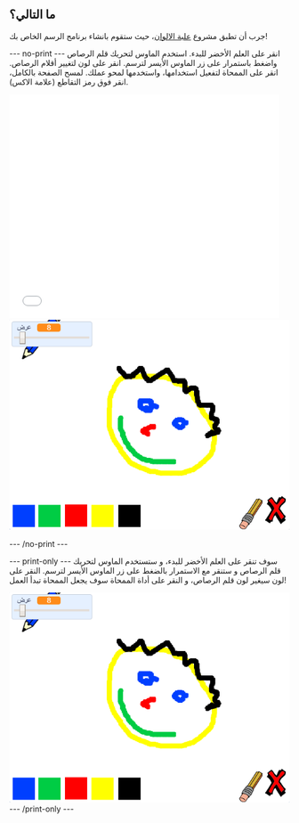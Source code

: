 ## ما التالي؟

جرب أن تطبق مشروع [علبة الالوان](https://projects.raspberrypi.org/ar-SA/projects/paint-box?utm_source=pathway&utm_medium=whatnext&utm_campaign=projects)، حيث ستقوم بانشاء برنامج الرسم الخاص بك!

--- no-print --- انقر على العلم الأخضر للبدء. استخدم الماوس لتحريك قلم الرصاص واضغط باستمرار على زر الماوس الأيسر لترسم. انقر على لون لتغيير أقلام الرصاص. انقر على الممحاة لتفعيل استخدامها، واستخدمها لمحو عملك. لمسح الصفحة بالكامل، انقر فوق رمز التقاطع (علامة الاكس).

<div class="scratch-preview">
  <iframe allowtransparency="true" width="485" height="402" src="//scratch.mit.edu/projects/embed/267243161/?autostart=false" frameborder="0" scrolling="no"></iframe>
  <img src="images/paint-box-showcase.png">
</div>

--- /no-print ---

--- print-only --- سوف تنقر على العلم الأخضر للبدء، و ستستخدم الماوس لتحريك قلم الرصاص و ستنقر مع الاستمرار بالضغط على زر الماوس الأيسر لترسم. النقر على لون سيغير لون قلم الرصاص، و النقر على أداة الممحاة سوف يجعل الممحاة تبدأ العمل!

![معرض](images/paint-box-showcase.png) --- /print-only ---